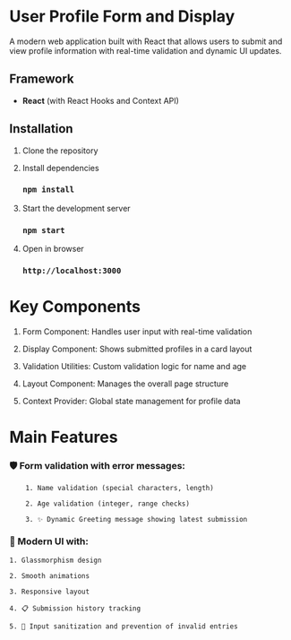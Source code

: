 # User Profile Form and Display

A modern web application built with React that allows users to submit and view profile information with real-time validation and dynamic UI updates.

## Framework

- **React** (with React Hooks and Context API)

## Installation

1. Clone the repository

2. Install dependencies

   ### `npm install`

3. Start the development server

   ### `npm start`

4. Open in browser
   ### `http://localhost:3000`

# Key Components

1. Form Component: Handles user input with real-time validation

2. Display Component: Shows submitted profiles in a card layout

3. Validation Utilities: Custom validation logic for name and age

4. Layout Component: Manages the overall page structure

5. Context Provider: Global state management for profile data

# Main Features

### 🛡️ Form validation with error messages:

        1. Name validation (special characters, length)

        2. Age validation (integer, range checks)

        3. ✨ Dynamic Greeting message showing latest submission

### 🎨 Modern UI with:

    1. Glassmorphism design

    2. Smooth animations

    3. Responsive layout

    4. 📋 Submission history tracking

    5. 🚫 Input sanitization and prevention of invalid entries
